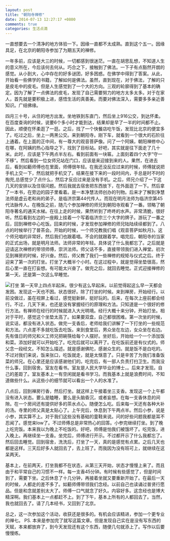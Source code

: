 ```yaml
---
layout: post
title: "朝阳寺禅修"
date: 2014-07-13 12:27:17 +0800
comments: true
categories: 生活点滴
---
```


一直想要去一个清净的地方体验一下。因缘一直都不太成熟。直到这个五一。因缘具足，在北京的朝阳寺参加了为期五天的禅修。

一年多前，应该是大三的时候，一切都感到很迷茫。一直在胡思乱想，不知道人生的意义所在，今后该何去何从。巧合之下，接触到了佛法。一下子有点豁然开朗的感觉。从小到大，心中存在的好多谜团，好多困惑。在佛学中得到了答案。从此，开始看一些佛学的书籍，了解如何是佛法。虽然，直到现在，对于佛法，了解的只是皮毛中的皮毛。但是人生感觉到了一个大的方向。三观的轮廓得到了基本的确定。因为了解了一点佛法的皮毛，发现了自己需要努力的地方太多太多。对于在家人，首先就是要积极上进，感悟生活的真善美。而要对佛法深入，需要多多亲近善知识。广结佛缘。
<!-- more -->

四月三十号，从住的地方出发。坐地铁到东直门，然后坐上916公交，到达怀柔。在百度查询的时候，说要6个多小时才能到达，结果却是早了一半的时间都不止。因此，顺便在怀柔逛了一逛。之后，找了一个快餐店吃午饭，发现比北京的便宜多了。吃过之后，坐上一两黑公交。来到朝阳寺。刚下车，就看到一个很大的石阶往上通着。在上面的正中间，有一尊大的观音菩萨像。问了一个阿姨，朝阳禅修中心在哪，在阿姨的热心指导之下，找到了目标站。好吧，其实就是往下面走了几十米。此时，应该是下午两点半左右。看到前面有一块匾。上面刻着四个大字“守一不移”。然后看到一位女师兄站在门口，应该是来迎接到来的人。果然，在进去后，看到如蘍师傅也在里面，师傅很年轻。在我还没反应过来的时候，师傅就说把手机上交一下，然后就把手机交了。结果在接下来的一段时间内，手总是时不时的掏兜,总感觉少了点什么，然后才反应过来是没有手机。之后，师兄介绍了一下这几天的安排以及住宿问题。然后我就去宿舍把东西放下，在外面逛了一下。然后拿了一本书，在旁边的园子里看着。是一本净慧法师创办的刊物。后来才了解到净慧法师是虚云老和尚的弟子。是临济宗第44代传人。而现在明月法师为临济宗第45代法脉传人。在晚饭之前，随几个参加禅修的师兄到朝阳寺观看了一番。领略了朝阳寺著名的通天水梯。在往上走的时候，果然听到了咚咚的水声。非常清脆，很好听。然后看到左边的一座殿上挂着一个写着临济宗三个大字的牌子。游玩了一番之后，回到禅修中心吃饭。回来的时候，才发现参加禅修的师兄陆陆续续都到了。八点的时候举行了普茶会。开始的时候，一个师兄教我们唱《观音菩萨如秋月》。这个师兄唱的非常好。然后我们也跟着唱。不会的就跟着学。唱完后，朝阳寺的当家的正式出场，就是明月法师。法师非常的年轻。具体说了什么我都忘了。之后就是迎请这次禅修的带领师傅，崇洪法师。师父话不多，直接带领我们进入禅堂。初次见到禅房的时候，好兴奋。然后，师父教了我们一些禅修的规矩与仪式之后。终于迎来了第一次的打坐。打坐了大概半个小时。在这过程中，就是觉得坐垫很高，然后心里一直在打妄想。有可能太兴奋了。做完之后，就回去睡觉。正式迎接禅修的第一天。还是第一次这么早睡觉。

![打坐](../../../.././pictures/1.jpeg)
第一天早上四点半起床。很少有这么早起床。以前觉得起这么早一天都会发困。发现这一天也不困。状态很好。除了打坐的时候。来到禅房，开始经行。以前没做过，虽在视屏上看过，感觉挺新鲜，挺好玩的。后来，在每次上座前都会经行。不过，几天下来，也还是没有掌握经行的原理和方法。只知道是一个很好的修行方法。有禅师在经行的时候就进入大光明境。经行大概十来分钟，开始打坐。相对于平时，感觉这个坐垫太高了。如果要双盘，自己都很困难。第一次坐的时候，说实话，都没有进入状态。做完一支香后，老师给我们讲解了一下打坐的一些规范和方法。六点差不多就吃饭去吃饭。来到食堂后，男众坐在左边，女众坐在右边。先有值日的师兄和义工师兄把碗筷给每个人摆好。坐好后，开始给一个一个添加饭和菜。添加好就可以开始吃了。吃完后就可以离开了。在吃饭前还是有仪式的。师父念一段经文。不知怎么描述。就是感谢佛陀，感谢众生的。就是饭不是白吃的。不过对我们来说，饭来张口，吃饭就走，就是太惬意了。只是辛苦了为我们准备饭菜的师兄。在心里还是应该感谢他们的。吃完后，有一部人负责打扫卫生。而我没什么事，回到宿舍。室友在看书。室友是人民大学毕业的博士，。后来才发现。自己的差距了。室友基本上一有空闲就是看书学习。而我基本上就是浪费时间，不知道做些什么。从这些小的细节就可以看出一个人的水准了。

八点后，回到禅房行香，然后打坐。就这样上午接着坐三支香。发现这一个上午都没有进入状态。要么是瞌睡，要么是头脑昏沉，或者妄想。在每一支香休息的间隙。在一个房间还有提供好多的茶水点心。随便怎么吃。后来每一天还有各种大补的汤。寺里的师父真是太贴心了。上午完后，休息到下午两点半。然后小参，说是小参，其实算不上。对于我们这些没有基础的童鞋来说。问的好些问题我都是耳不忍闻了。感觉来low了。不过师傅总是非常热心的回答。小参完继续打坐。到了晚上吃完饭。本来我以为晚上不吃饭的。好吧，师傅是怕我们被饿坏了。吃完饭，进入晚上。再继续坐一支香。坐完后，师傅进行开示。不过都开示了什么我都忘了。然后回去睡觉。回到宿舍，洗洗后，打坐了一天，真的是感觉有点累。之后几天也都是这样。三天后好多人就回去了，去上班了。而我因为没有班可上，就继续在这呆两天。

基本上，在前两天，打坐我都不在状态，从第三天开始，状态才慢慢上来了。而且由于和平常自己的习惯不一样。每一支香45分钟。有时候有些感觉了，但是时间到了，需要下坐。之后休息了十几分钟，再接着坐就又要重新开始了。在最后一天的时候，人都走的差不多了。如蘍师傅带领我们念经。以前自己也读诵过普贤行愿品。但是和念就差别太大了。师傅一口气就念了好久。内容好多。这念经也是博大精深啊。我们基本上一点都赶不上。到了下午，基本上所有的人都回去了。当然，我也就回去了。请了几本经书，又回到了北京。

总之，这一次参加这个活动，收获还是很多的。有机会应该精进，参加一个更专业的禅七。
PS. 本来是参加完了就写这篇文章。但是发现自己实在是没有写东西的天赋，本来都放弃了，到今天发现还有这个东西，随便几句就添上了。写作以后要慢慢练。
